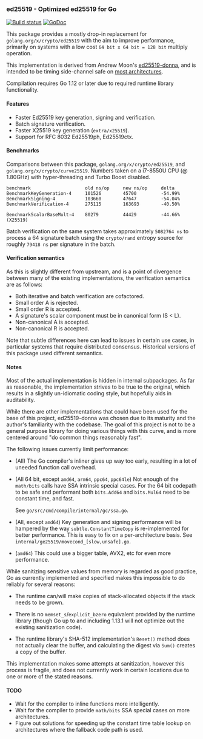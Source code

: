 ### ed25519 - Optimized ed25519 for Go

[![Build status][github-ci-tests-badge]][github-ci-tests-link]
[![GoDoc][godoc-badge]][godoc-link]

[github-ci-tests-badge]: https://github.com/oasisprotocol/ed25519/workflows/ci-tests/badge.svg
[github-ci-tests-link]: https://github.com/oasisprotocol/ed25519/actions?query=workflow:ci-tests
[godoc-badge]: https://godoc.org/github.com/oasisprotocol/ed25519?status.svg
[godoc-link]: https://godoc.org/github.com/oasisprotocol/ed25519

This package provides a mostly drop-in replacement for
`golang.org/x/crypto/ed25519` with the aim to improve performance,
primarily on systems with a low cost `64 bit x 64 bit = 128 bit` multiply
operation.

This implementation is derived from Andrew Moon's [ed25519-donna][1],
and is intended to be timing side-channel safe on [most architectures][2].

Compilation requires Go 1.12 or later due to required runtime library
functionality.

#### Features

 * Faster Ed25519 key generation, signing and verification.
 * Batch signature verification.
 * Faster X25519 key generation (`extra/x25519`).
 * Support for RFC 8032 Ed25519ph, Ed25519ctx.

#### Benchmarks

Comparisons between this package, `golang.org/x/crypto/ed25519`,
and `golang.org/x/crypto/curve25519`.  Numbers taken on a i7-8550U
CPU (@ 1.80GHz) with hyper-threading and Turbo Boost disabled.

```
benchmark                    old ns/op     new ns/op     delta
BenchmarkKeyGeneration-4     101526        45700         -54.99%
BenchmarkSigning-4           103660        47647         -54.04%
BenchmarkVerification-4      275115        163693        -40.50%

BenchmarkScalarBaseMult-4    80279         44429         -44.66%   (X25519)
```

Batch verification on the same system takes approximately `5082764 ns`
to process a 64 signature batch using the `crypto/rand` entropy source
for roughly `79418 ns` per signature in the batch.

#### Verification semantics

As this is slightly different from upstream, and is a point of divergence
between many of the existing implementations, the verification semantics
are as follows:

 * Both iterative and batch verification are cofactored.
 * Small order A is rejected.
 * Small order R is accepted.
 * A signature's scalar component must be in canonical form (S < L).
 * Non-canonical A is accepted.
 * Non-canonical R is accepted.

Note that subtle differences here can lead to issues in certain use cases,
in particular systems that require distributed consensus.  Historical
versions of this package used different semantics.

#### Notes

Most of the actual implementation is hidden in internal subpackages.
As far as reasonable, the implementation strives to be true to the
original, which results in a slightly un-idiomatic coding style, but
hopefully aids in auditability.

While there are other implementations that could have been used for the
base of this project, ed25519-donna was chosen due to its maturity and
the author's familiarity with the codebase.  The goal of this project
is not to be a general purpose library for doing various things with
this curve, and is more centered around "do common things reasonably
fast".

The following issues currently limit performance:

 * (All) The Go compiler's inliner gives up way too early, resulting
   in a lot of uneeded function call overhead.

 * (All 64 bit, except `amd64`, `arm64`, `ppc64`, `ppc64le`) Not enough
   of the `math/bits` calls have SSA intrinsic special cases.  For the
   64 bit codepath to be safe and performant both `bits.Add64` and
   `bits.Mul64` need to be constant time, and fast.

   See `go/src/cmd/compile/internal/gc/ssa.go`.

 * (All, except `amd64`) Key generation and signing performance will be
   hampered by the way `subtle.ConstantTimeCopy` is re-implemented for
   better performance.  This is easy to fix on a per-architecture basis.
   See `internal/ge25519/movecond_[slow,unsafe].go`.

 * (`amd64`) This could use a bigger table, AVX2, etc for even more
   performance.

While sanitizing sensitive values from memory is regarded as good practice,
Go as currently implemented and specified makes this impossible to do reliably
for several reasons:

 * The runtime can/will make copies of stack-allocated objects if the stack
   needs to be grown.

 * There is no `memset_s`/`explicit_bzero` equivalent provided by the runtime
   library (though Go up to and including 1.13.1 will not optimize out the
   existing sanitization code).

 * The runtime library's SHA-512 implementation's `Reset()` method does not
   actually clear the buffer, and calculating the digest via `Sum()` creates
   a copy of the buffer.

This implementation makes some attempts at sanitization, however this process
is fragile, and does not currently work in certain locations due to one or
more of the stated reasons.

#### TODO

 * Wait for the compiler to inline functions more intelligently.
 * Wait for the compiler to provide `math/bits` SSA special cases on
   more architectures.
 * Figure out solutions for speeding up the constant time table lookup
   on architectures where the fallback code path is used.

[1]: https://github.com/floodyberry/ed25519-donna
[2]: https://bearssl.org/ctmul.html
